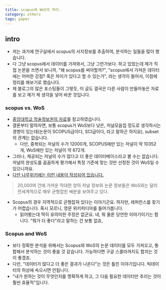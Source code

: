 ```yaml
---
title: scopus와 WoS의 차이. 
category: others
tags: paper 
---
```


## intro

- 저는 과거에 연구실에서 scopus의 서지정보를 추출하여, 분석하는 일들을 많이 했습니다. 
- 다 그냥 scopus에서 데이터를 가져와서, 그냥 그런가보다. 하고 있었는데 제가 직접 논문을 쓰면서 보니까, "왜 scopus를 써야할까?", "scopus에서 가져온 데이터에는 어떠한 강점? 혹은 차이가 있다고 할 수 있는가", 라는 생각이 들어서, 이참에 정리를 해보기로 했습니다. 
- 제 블로그의 많은 포스팅들이 그렇듯, 이 글도 결국은 다른 사람이 만들어놓은 자료를 보고 제가 제 생각을 넣어 바꾼 것입니다. 

### scopus vs. WoS

- [중앙대학교 학술정보원의 자료](https://researchguide.cau.ac.kr/c.php?g=542434&p=3716887)를 참고하였습니다. 
- 결론부터 말하자면, 보통 scopus가 WoS보다 낮은, 저널모음집 정도로 생각하시는 경향이 있는데(논문이 SCOPUS급이다, SCI급이다, 라고 말하곤 하지요), subset의 관계는 없습니다.
    - 다만, 중복되는 저널의 수가 12000개, SCOPUS에만 있는 저널이 약 10352개, WoS에만 있는 저널이 약 672개. 
- 그러나, 제공되는 저널의 수가 많다고 더 좋은 데이터베이스라고 볼 수는 없습니다. 저널의 완성도를 꼼꼼하게 평가해서 특정 기준에 맞는 것만 선정한 것이 WoS일 수 있으니까요. 
- [다만 나무위키에는 이런 내용이 작성되어 있습니다. ](https://namu.wiki/w/SCOPUS)

> 20,000여 건에 가까운 막대한 양의 저널 정보와 논문 정보들은 WoS와는 달리 전세계적으로 매우 균형잡힌 배분을 보여주고 있다.

- Scopus의 경우 지역적으로 균형잡혀 있다는 이야기군요. 하지만, 레퍼런스를 찾기가 어렵습니다. 혹시 모르니, 영문 위키피디아를 들어가봅니다. 
    - 읽어봤는데 딱히 유의미한 주장은 없군요. 네, 뭐 물론 당연한 이야기이기는 합니다. "뭐가 더 좋다"라고 말하는 건 보통 없죠,

### Scopus and WoS

- 보다 정확한 분석을 위해서는 Scopus와 WoS의 논문 데이터를 모두 가져오고, 통합해서 분석하는 것이 좋을 것 같습니다. 가능하다면 구글 스콜라까지도 합치는 것이 좋겠죠. 
- 다만, "데이터가 많다고 더 좋은 결과가 나온다"는 것은 틀린 이야기입니다. 빅데이터의 허상에 속으시면 안됩니다. 
- "내가 원하는 것이 무엇인지를 명확하게 하고, 그 다음 필요한 데이터만 추리는 것이 훨씬 효율적"입니다.
